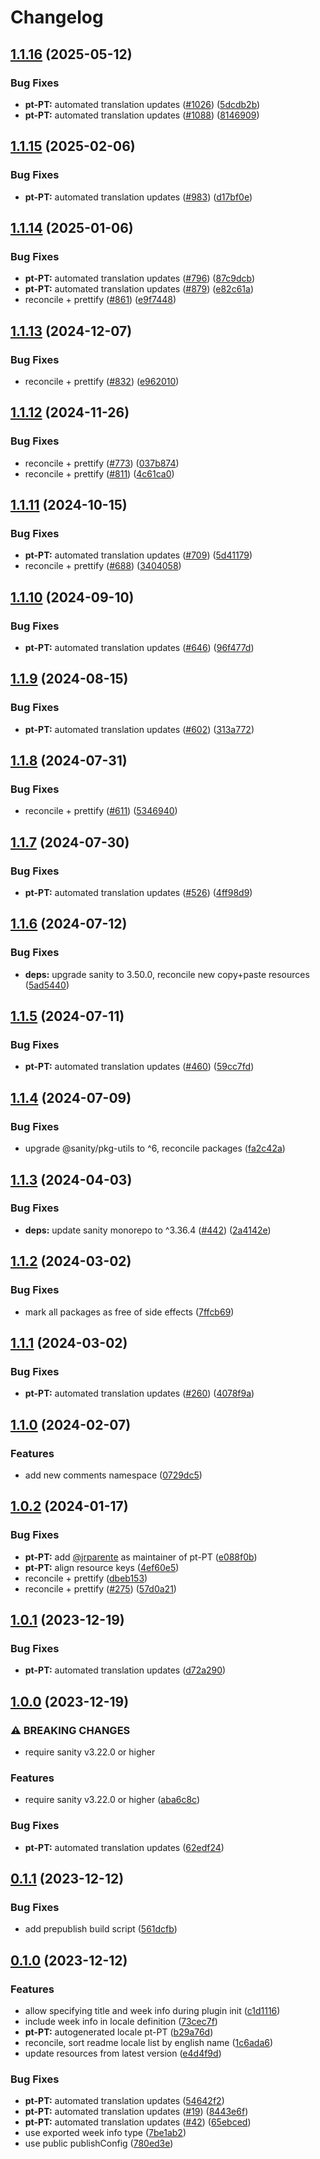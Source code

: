 # Changelog

## [1.1.16](https://github.com/sanity-io/locales/compare/locale-pt-pt-v1.1.15...locale-pt-pt-v1.1.16) (2025-05-12)


### Bug Fixes

* **pt-PT:** automated translation updates ([#1026](https://github.com/sanity-io/locales/issues/1026)) ([5dcdb2b](https://github.com/sanity-io/locales/commit/5dcdb2be4382ea84fc94314c6ce9d2b6990920c5))
* **pt-PT:** automated translation updates ([#1088](https://github.com/sanity-io/locales/issues/1088)) ([8146909](https://github.com/sanity-io/locales/commit/814690970bb8600a72681bfcda233bbae740c5f8))

## [1.1.15](https://github.com/sanity-io/locales/compare/locale-pt-pt-v1.1.14...locale-pt-pt-v1.1.15) (2025-02-06)


### Bug Fixes

* **pt-PT:** automated translation updates ([#983](https://github.com/sanity-io/locales/issues/983)) ([d17bf0e](https://github.com/sanity-io/locales/commit/d17bf0eba022c997fe48fdd5657f60d526dde7a9))

## [1.1.14](https://github.com/sanity-io/locales/compare/locale-pt-pt-v1.1.13...locale-pt-pt-v1.1.14) (2025-01-06)


### Bug Fixes

* **pt-PT:** automated translation updates ([#796](https://github.com/sanity-io/locales/issues/796)) ([87c9dcb](https://github.com/sanity-io/locales/commit/87c9dcb51686864a0e9a63f4ec553ed23b99b113))
* **pt-PT:** automated translation updates ([#879](https://github.com/sanity-io/locales/issues/879)) ([e82c61a](https://github.com/sanity-io/locales/commit/e82c61af2a8e48ce5fe3e146c1f57b0b9113524c))
* reconcile + prettify ([#861](https://github.com/sanity-io/locales/issues/861)) ([e9f7448](https://github.com/sanity-io/locales/commit/e9f7448460b48fc803bd6604aada91630348ab95))

## [1.1.13](https://github.com/sanity-io/locales/compare/locale-pt-pt-v1.1.12...locale-pt-pt-v1.1.13) (2024-12-07)


### Bug Fixes

* reconcile + prettify ([#832](https://github.com/sanity-io/locales/issues/832)) ([e962010](https://github.com/sanity-io/locales/commit/e9620109a7ee1a0ad4eadeaebf8f3d05ee703747))

## [1.1.12](https://github.com/sanity-io/locales/compare/locale-pt-pt-v1.1.11...locale-pt-pt-v1.1.12) (2024-11-26)


### Bug Fixes

* reconcile + prettify ([#773](https://github.com/sanity-io/locales/issues/773)) ([037b874](https://github.com/sanity-io/locales/commit/037b8747ab096387a988bef3e632812f7217f53f))
* reconcile + prettify ([#811](https://github.com/sanity-io/locales/issues/811)) ([4c61ca0](https://github.com/sanity-io/locales/commit/4c61ca096c2fd158aefd895681bb0b7c2a634234))

## [1.1.11](https://github.com/sanity-io/locales/compare/locale-pt-pt-v1.1.10...locale-pt-pt-v1.1.11) (2024-10-15)


### Bug Fixes

* **pt-PT:** automated translation updates ([#709](https://github.com/sanity-io/locales/issues/709)) ([5d41179](https://github.com/sanity-io/locales/commit/5d41179bf83cc28a094e37ec56911b29f38dba23))
* reconcile + prettify ([#688](https://github.com/sanity-io/locales/issues/688)) ([3404058](https://github.com/sanity-io/locales/commit/3404058c7a55c2163d680d84953f7ac5defb2066))

## [1.1.10](https://github.com/sanity-io/locales/compare/locale-pt-pt-v1.1.9...locale-pt-pt-v1.1.10) (2024-09-10)


### Bug Fixes

* **pt-PT:** automated translation updates ([#646](https://github.com/sanity-io/locales/issues/646)) ([96f477d](https://github.com/sanity-io/locales/commit/96f477d3bd7d4bd1c71399e43f0f5a26b9d471ac))

## [1.1.9](https://github.com/sanity-io/locales/compare/locale-pt-pt-v1.1.8...locale-pt-pt-v1.1.9) (2024-08-15)


### Bug Fixes

* **pt-PT:** automated translation updates ([#602](https://github.com/sanity-io/locales/issues/602)) ([313a772](https://github.com/sanity-io/locales/commit/313a772844797bbf1809a4bc749542789bd78bb6))

## [1.1.8](https://github.com/sanity-io/locales/compare/locale-pt-pt-v1.1.7...locale-pt-pt-v1.1.8) (2024-07-31)


### Bug Fixes

* reconcile + prettify ([#611](https://github.com/sanity-io/locales/issues/611)) ([5346940](https://github.com/sanity-io/locales/commit/534694059e674d5150f7f484fd79411b0f5b74a2))

## [1.1.7](https://github.com/sanity-io/locales/compare/locale-pt-pt-v1.1.6...locale-pt-pt-v1.1.7) (2024-07-30)


### Bug Fixes

* **pt-PT:** automated translation updates ([#526](https://github.com/sanity-io/locales/issues/526)) ([4ff98d9](https://github.com/sanity-io/locales/commit/4ff98d9c9ace17b17296297e271220601fe9706e))

## [1.1.6](https://github.com/sanity-io/locales/compare/locale-pt-pt-v1.1.5...locale-pt-pt-v1.1.6) (2024-07-12)


### Bug Fixes

* **deps:** upgrade sanity to 3.50.0, reconcile new copy+paste resources ([5ad5440](https://github.com/sanity-io/locales/commit/5ad5440692ba75d76b5de468a5ed5cdfd01de995))

## [1.1.5](https://github.com/sanity-io/locales/compare/locale-pt-pt-v1.1.4...locale-pt-pt-v1.1.5) (2024-07-11)


### Bug Fixes

* **pt-PT:** automated translation updates ([#460](https://github.com/sanity-io/locales/issues/460)) ([59cc7fd](https://github.com/sanity-io/locales/commit/59cc7fd2367118283df75a89c5e5a8c12139caa4))

## [1.1.4](https://github.com/sanity-io/locales/compare/locale-pt-pt-v1.1.3...locale-pt-pt-v1.1.4) (2024-07-09)


### Bug Fixes

* upgrade @sanity/pkg-utils to ^6, reconcile packages ([fa2c42a](https://github.com/sanity-io/locales/commit/fa2c42a0e8550ead90dcc61fe1abcecdacf8fd20))

## [1.1.3](https://github.com/sanity-io/locales/compare/locale-pt-pt-v1.1.2...locale-pt-pt-v1.1.3) (2024-04-03)


### Bug Fixes

* **deps:** update sanity monorepo to ^3.36.4 ([#442](https://github.com/sanity-io/locales/issues/442)) ([2a4142e](https://github.com/sanity-io/locales/commit/2a4142e6e50eb5992b3432169cd71676c353276f))

## [1.1.2](https://github.com/sanity-io/locales/compare/locale-pt-pt-v1.1.1...locale-pt-pt-v1.1.2) (2024-03-02)


### Bug Fixes

* mark all packages as free of side effects ([7ffcb69](https://github.com/sanity-io/locales/commit/7ffcb6939ba729c3c6c528d81e14a833b9096f50))

## [1.1.1](https://github.com/sanity-io/locales/compare/locale-pt-pt-v1.1.0...locale-pt-pt-v1.1.1) (2024-03-02)


### Bug Fixes

* **pt-PT:** automated translation updates ([#260](https://github.com/sanity-io/locales/issues/260)) ([4078f9a](https://github.com/sanity-io/locales/commit/4078f9aadde0c67877c98cd61335bda30f8ea6b9))

## [1.1.0](https://github.com/sanity-io/locales/compare/locale-pt-pt-v1.0.2...locale-pt-pt-v1.1.0) (2024-02-07)


### Features

* add new comments namespace ([0729dc5](https://github.com/sanity-io/locales/commit/0729dc52cd29ac2611250663a32a7f1a5a039500))

## [1.0.2](https://github.com/sanity-io/locales/compare/locale-pt-pt-v1.0.1...locale-pt-pt-v1.0.2) (2024-01-17)


### Bug Fixes

* **pt-PT:** add [@jrparente](https://github.com/jrparente) as maintainer of pt-PT ([e088f0b](https://github.com/sanity-io/locales/commit/e088f0b5d0b979cbadd2a4bb805333f29be0df8a))
* **pt-PT:** align resource keys ([4ef60e5](https://github.com/sanity-io/locales/commit/4ef60e5edc24e8e8bbf5a6805bb9e4fb3697c2e6))
* reconcile + prettify ([dbeb153](https://github.com/sanity-io/locales/commit/dbeb153fc3f80207e357a888431d2fd739617821))
* reconcile + prettify ([#275](https://github.com/sanity-io/locales/issues/275)) ([57d0a21](https://github.com/sanity-io/locales/commit/57d0a21e05f631d47d74a2c029c9dcc3993bc7b0))

## [1.0.1](https://github.com/sanity-io/locales/compare/locale-pt-pt-v1.0.0...locale-pt-pt-v1.0.1) (2023-12-19)


### Bug Fixes

* **pt-PT:** automated translation updates ([d72a290](https://github.com/sanity-io/locales/commit/d72a290ef7fc63fc50bbcf21f2a7fa3047c29062))

## [1.0.0](https://github.com/sanity-io/locales/compare/locale-pt-pt-v0.1.1...locale-pt-pt-v1.0.0) (2023-12-19)


### ⚠ BREAKING CHANGES

* require sanity v3.22.0 or higher

### Features

* require sanity v3.22.0 or higher ([aba6c8c](https://github.com/sanity-io/locales/commit/aba6c8c3fd4f6e11b193b96a3821420f72ccc47d))


### Bug Fixes

* **pt-PT:** automated translation updates ([62edf24](https://github.com/sanity-io/locales/commit/62edf242aefa9a7a2a6f186e9037c797ae10334a))

## [0.1.1](https://github.com/sanity-io/locales/compare/locale-pt-pt-v0.1.0...locale-pt-pt-v0.1.1) (2023-12-12)


### Bug Fixes

* add prepublish build script ([561dcfb](https://github.com/sanity-io/locales/commit/561dcfb24ab12f98fcc590b0dbc2cf297ea60485))

## [0.1.0](https://github.com/sanity-io/locales/compare/locale-pt-pt-v0.0.1...locale-pt-pt-v0.1.0) (2023-12-12)


### Features

* allow specifying title and week info during plugin init ([c1d1116](https://github.com/sanity-io/locales/commit/c1d1116bab0c99c6506a9744e33d6cf282bf1c1b))
* include week info in locale definition ([73cec7f](https://github.com/sanity-io/locales/commit/73cec7fb69ac92a565282aac0d08f13b634372fb))
* **pt-PT:** autogenerated locale pt-PT ([b29a76d](https://github.com/sanity-io/locales/commit/b29a76d07bbe55d777080e94b7e930b837f15640))
* reconcile, sort readme locale list by english name ([1c6ada6](https://github.com/sanity-io/locales/commit/1c6ada624e83307f820d6c4ce1e7560eaf94b151))
* update resources from latest version ([e4d4f9d](https://github.com/sanity-io/locales/commit/e4d4f9daf8c2566f3ee7c9b002ac6d0051a2734c))


### Bug Fixes

* **pt-PT:** automated translation updates ([54642f2](https://github.com/sanity-io/locales/commit/54642f2669ee6e807e1f452c9970851a19ada643))
* **pt-PT:** automated translation updates ([#19](https://github.com/sanity-io/locales/issues/19)) ([8443e6f](https://github.com/sanity-io/locales/commit/8443e6f52fca39efa2da0efe228253a57b5a38fb))
* **pt-PT:** automated translation updates ([#42](https://github.com/sanity-io/locales/issues/42)) ([65ebced](https://github.com/sanity-io/locales/commit/65ebced9f116ba4ec94f7af3247d1854a2167730))
* use exported week info type ([7be1ab2](https://github.com/sanity-io/locales/commit/7be1ab27939e1836e000155c576362fb5f54bd3e))
* use public publishConfig ([780ed3e](https://github.com/sanity-io/locales/commit/780ed3e6d35198fedebd769e71bf1dcc09fc6528))

